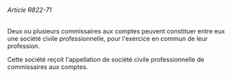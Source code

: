 ###### Article R822-71

Deux ou plusieurs commissaires aux comptes peuvent constituer entre eux une société civile professionnelle, pour l'exercice en commun de leur profession.

Cette société reçoit l'appellation de société civile professionnelle de commissaires aux comptes.

